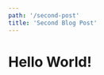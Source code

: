 ```yaml
---
path: '/second-post'
title: 'Second Blog Post'
---
```


<span>
    <h1>Hello World!<h1>
</span>